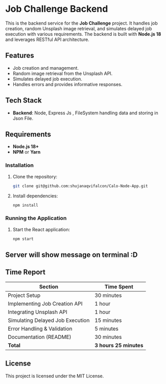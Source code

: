 # Job Challenge Backend

This is the backend service for the **Job Challenge** project. It handles job creation, random Unsplash image retrieval, and simulates delayed job execution with various requirements. The backend is built with **Node.js 18** and leverages RESTful API architecture.

## Features

- Job creation and management.
- Random image retrieval from the Unsplash API.
- Simulates delayed job execution.
- Handles errors and provides informative responses.

## Tech Stack

- **Backend**: Node, Express Js , FileSystem handling data and storing in Json File.

## Requirements

- **Node.js 18+**
- **NPM** or **Yarn**

### Installation

1. Clone the repository:

   ```bash
   git clone git@github.com:shujanaqvifalcon/Calo-Node-App.git
   ```

2. Install dependencies:

   ```bash
   npm install
   ```

### Running the Application

1. Start the React application:

   ```bash
   npm start
   ```

## Server will show message on terminal :D

## Time Report

| Section                          | Time Spent             |
| -------------------------------- | ---------------------- |
| Project Setup                    | 30 minutes             |
| Implementing Job Creation API    | 1 hour                 |
| Integrating Unsplash API         | 1 hour                 |
| Simulating Delayed Job Execution | 15 minutes             |
| Error Handling & Validation      | 5 minutes              |
| Documentation (README)           | 30 minutes             |
| **Total**                        | **3 hours 25 minutes** |

## License

This project is licensed under the MIT License.
